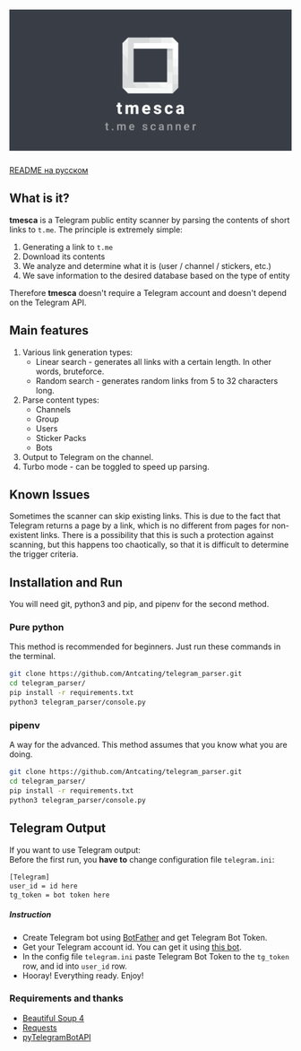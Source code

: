 <h1 align="center"><img src="logo.png" alt="tmesca" width="800"/></h1>

[README на русском](README_ru.md)

## What is it?
**tmesca** is a Telegram public entity scanner by parsing the contents of short links to `t.me`. The principle is extremely simple:
1. Generating a link to `t.me`
2. Download its contents
3. We analyze and determine what it is (user / channel / stickers, etc.)
4. We save information to the desired database based on the type of entity

Therefore **tmesca** doesn't require a Telegram account and doesn't depend on the Telegram API.

## Main features

1. Various link generation types:
   * Linear search - generates all links with a certain length. In other words, bruteforce.
   * Random search - generates random links from 5 to 32 characters long.
   <!-- * Mutation search - input word and script creates mutations of this word and check all possibilities.  -->
2. Parse content types:
   * Channels
   * Group
   * Users
   * Sticker Packs
   * Bots
3. Output to Telegram on the channel. 
4. Turbo mode - can be toggled to speed up parsing. 

## Known Issues
Sometimes the scanner can skip existing links. This is due to the fact that Telegram returns a page by a link, which is no different from pages for non-existent links. There is a possibility that this is such a protection against scanning, but this happens too chaotically, so that it is difficult to determine the trigger criteria.

## Installation and Run
You will need git, python3 and pip, and pipenv for the second method.

### Pure python
This method is recommended for beginners. Just run these commands in the terminal.
```bash
git clone https://github.com/Antcating/telegram_parser.git
cd telegram_parser/
pip install -r requirements.txt
python3 telegram_parser/console.py
```

### pipenv
A way for the advanced. This method assumes that you know what you are doing.
```bash
git clone https://github.com/Antcating/telegram_parser.git
cd telegram_parser/
pip install -r requirements.txt
python3 telegram_parser/console.py
```

## Telegram Output
If you want to use Telegram output: <br />
Before the first run, you **have to** change configuration file `telegram.ini`:
```
[Telegram]
user_id = id here
tg_token = bot token here
```
##### Instruction
- Create Telegram bot using [BotFather](https://t.me/BotFather) and get Telegram Bot Token.
- Get your Telegram account id. You can get it using [this bot](https://t.me/userinfobot). 
- In the config file `telegram.ini` paste Telegram Bot Token to the `tg_token` row, and id into `user_id` row.   
- Hooray! Everything ready. Enjoy!

### Requirements and thanks 
* [Beautiful Soup 4](https://www.crummy.com/software/BeautifulSoup/)
* [Requests](https://docs.python-requests.org/en/master/)
* [pyTelegramBotAPI](https://github.com/eternnoir/pyTelegramBotAPI)
